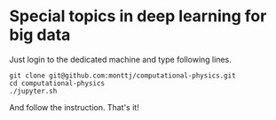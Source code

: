# Special topics in deep learning for big data


Just login to the dedicated machine and type following lines. 

```
git clone git@github.com:monttj/computational-physics.git
cd computational-physics
./jupyter.sh 
```

And follow the instruction. That's it! 
